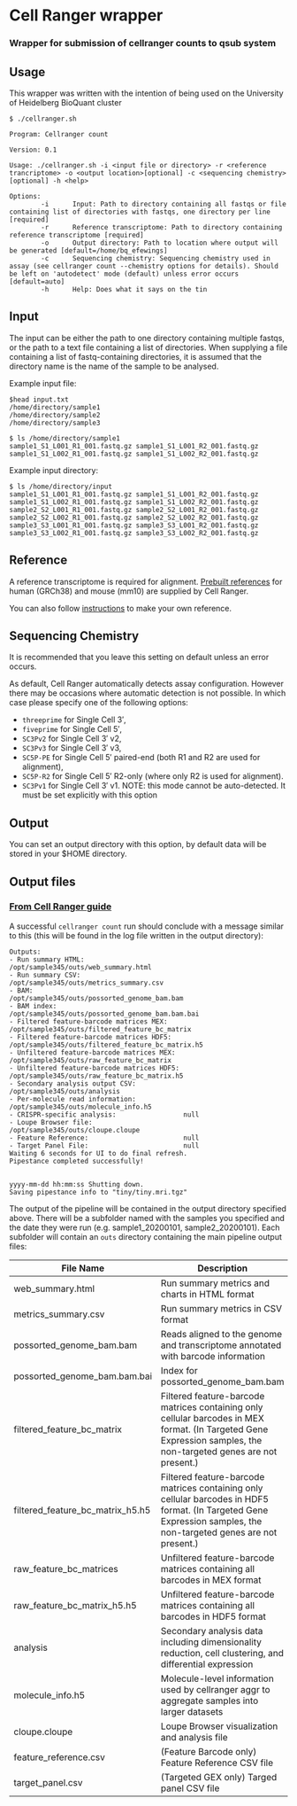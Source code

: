 # Cell Ranger wrapper

### Wrapper for submission of cellranger counts to qsub system

##            Usage

This wrapper was written with the intention of being used on the University of Heidelberg BioQuant cluster

```
$ ./cellranger.sh

Program: Cellranger count

Version: 0.1

Usage: ./cellranger.sh -i <input file or directory> -r <reference trancriptome> -o <output location>[optional] -c <sequencing chemistry>[optional] -h <help>

Options:
        -i      Input: Path to directory containing all fastqs or file containing list of directories with fastqs, one directory per line [required]
        -r      Reference transcriptome: Path to directory containing reference transcriptome [required]
        -o      Output directory: Path to location where output will be generated [default=/home/bq_efewings]
        -c      Sequencing chemistry: Sequencing chemistry used in assay (see cellranger count --chemistry options for details). Should be left on 'autodetect' mode (default) unless error occurs [default=auto]
        -h      Help: Does what it says on the tin
```
## Input

The input can be either the path to one directory containing multiple fastqs, or the path to a text file containing a list of directories. When supplying a file containing a list of fastq-containing directories, it is assumed that the directory name is the name of the sample to be analysed. 

Example input file:
```
$head input.txt
/home/directory/sample1
/home/directory/sample2
/home/directory/sample3

$ ls /home/directory/sample1
sample1_S1_L001_R1_001.fastq.gz sample1_S1_L001_R2_001.fastq.gz
sample1_S1_L002_R1_001.fastq.gz sample1_S1_L002_R2_001.fastq.gz

```
Example input directory:
```
$ ls /home/directory/input
sample1_S1_L001_R1_001.fastq.gz sample1_S1_L001_R2_001.fastq.gz
sample1_S1_L002_R1_001.fastq.gz sample1_S1_L002_R2_001.fastq.gz
sample2_S2_L001_R1_001.fastq.gz sample2_S2_L001_R2_001.fastq.gz
sample2_S2_L002_R1_001.fastq.gz sample2_S2_L002_R2_001.fastq.gz
sample3_S3_L001_R1_001.fastq.gz sample3_S3_L001_R2_001.fastq.gz
sample3_S3_L002_R1_001.fastq.gz sample3_S3_L002_R2_001.fastq.gz
```
## Reference

A reference transcriptome is required for alignment. [Prebuilt references](https://support.10xgenomics.com/single-cell-gene-expression/software/downloads/latest) for human (GRCh38) and mouse (mm10) are supplied by Cell Ranger.

You can also follow [instructions](https://support.10xgenomics.com/single-cell-gene-expression/software/pipelines/latest/using/tutorial_mr) to make your own reference.

## Sequencing Chemistry

It is recommended that you leave this setting on default unless an error occurs.

As default, Cell Ranger automatically detects assay configuration. However there may be occasions where automatic detection is not possible. In which case please specify one of the following options:

+ `threeprime` for Single Cell 3′,
+ `fiveprime` for Single Cell 5′,
+ `SC3Pv2` for Single Cell 3′ v2,
+ `SC3Pv3` for Single Cell 3′ v3,
+ `SC5P-PE` for Single Cell 5′ paired-end (both R1 and R2 are used for alignment),
+ `SC5P-R2` for Single Cell 5′ R2-only (where only R2 is used for alignment).
+ `SC3Pv1` for Single Cell 3′ v1. NOTE: this mode cannot be auto-detected. It must be set explicitly with this option

## Output

You can set an output directory with this option, by default data will be stored in your $HOME directory.

## Output files 
### [From Cell Ranger guide](https://support.10xgenomics.com/single-cell-gene-expression/software/pipelines/latest/using/count)

A successful `cellranger count` run should conclude with a message similar to this (this will be found in the log file written in the output directory):
```
Outputs:
- Run summary HTML:                         /opt/sample345/outs/web_summary.html
- Run summary CSV:                          /opt/sample345/outs/metrics_summary.csv
- BAM:                                      /opt/sample345/outs/possorted_genome_bam.bam
- BAM index:                                /opt/sample345/outs/possorted_genome_bam.bam.bai
- Filtered feature-barcode matrices MEX:    /opt/sample345/outs/filtered_feature_bc_matrix
- Filtered feature-barcode matrices HDF5:   /opt/sample345/outs/filtered_feature_bc_matrix.h5
- Unfiltered feature-barcode matrices MEX:  /opt/sample345/outs/raw_feature_bc_matrix
- Unfiltered feature-barcode matrices HDF5: /opt/sample345/outs/raw_feature_bc_matrix.h5
- Secondary analysis output CSV:            /opt/sample345/outs/analysis
- Per-molecule read information:            /opt/sample345/outs/molecule_info.h5
- CRISPR-specific analysis:                 null
- Loupe Browser file:                       /opt/sample345/outs/cloupe.cloupe
- Feature Reference:                        null
- Target Panel File:                        null
Waiting 6 seconds for UI to do final refresh.
Pipestance completed successfully!


yyyy-mm-dd hh:mm:ss Shutting down.
Saving pipestance info to "tiny/tiny.mri.tgz"
```
The output of the pipeline will be contained in the output directory specified above. There will be a subfolder named with the samples you specified and the date they were run (e.g. sample1_20200101, sample2_20200101). Each subfolder will contain an `outs` directory containing the main pipeline output files:

| File Name        | Description           |
| ------------- |-------------|
| web_summary.html | Run summary metrics and charts in HTML format |
| metrics_summary.csv | Run summary metrics in CSV format |
| possorted_genome_bam.bam | Reads aligned to the genome and transcriptome annotated with barcode information |
| possorted_genome_bam.bam.bai | Index for possorted_genome_bam.bam |
| filtered_feature_bc_matrix | Filtered feature-barcode matrices containing only cellular barcodes in MEX format. (In Targeted Gene Expression samples, the non-targeted genes are not present.) |
| filtered_feature_bc_matrix_h5.h5 | Filtered feature-barcode matrices containing only cellular barcodes in HDF5 format. (In Targeted Gene Expression samples, the non-targeted genes are not present.) |
| raw_feature_bc_matrices | Unfiltered feature-barcode matrices containing all barcodes in MEX format |
| raw_feature_bc_matrix_h5.h5 | Unfiltered feature-barcode matrices containing all barcodes in HDF5 format |
| analysis | Secondary analysis data including dimensionality reduction, cell clustering, and differential expression |
| molecule_info.h5 | Molecule-level information used by cellranger aggr to aggregate samples into larger datasets |
| cloupe.cloupe | Loupe Browser visualization and analysis file |
| feature_reference.csv | (Feature Barcode only) Feature Reference CSV file |
| target_panel.csv | (Targeted GEX only) Targed panel CSV file |
